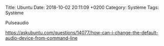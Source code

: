Title:  Ubuntu
Date:   2018-10-02 20:11:09 +0200
Category: Système
Tags: Système


Pulseaudio

<https://askubuntu.com/questions/14077/how-can-i-change-the-default-audio-device-from-command-line>

